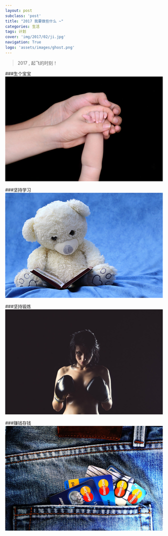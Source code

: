 ```yaml
---
layout: post
subclass: 'post'
title: "2017 我要做些什么 ~"
categories: 生活
tags: 计划
cover: 'img/2017/02/ji.jpg'
navigation: True
logo: 'assets/images/ghost.png'
---
```

>2017 , 起飞的时刻！
>

###生个宝宝
![one](img/2017/01/01.jpg)

###坚持学习
![one](img/2017/01/05.jpg)

###坚持锻炼
![one](img/2017/01/02.jpg)

###赚钱存钱
![one](img/2017/01/03.jpg)
